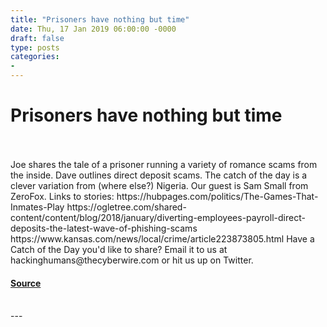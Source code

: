 ```yaml
---
title: "Prisoners have nothing but time"
date: Thu, 17 Jan 2019 06:00:00 -0000
draft: false
type: posts
categories: 
- 
---
```

# Prisoners have nothing but time

<br/>

<br/>
Joe shares the tale of a prisoner running a variety of romance scams from the inside. Dave outlines direct deposit scams. The catch of the day is a clever variation from (where else?) Nigeria. Our guest is Sam Small from ZeroFox. Links to stories: https://hubpages.com/politics/The-Games-That-Inmates-Play https://ogletree.com/shared-content/content/blog/2018/january/diverting-employees-payroll-direct-deposits-the-latest-wave-of-phishing-scams https://www.kansas.com/news/local/crime/article223873805.html Have a Catch of the Day you'd like to share? Email it to us at hackinghumans@thecyberwire.com or hit us up on Twitter.

#### [Source](https://thecyberwire.com/podcasts/hacking-humans/32/notes)

<br/>
---
